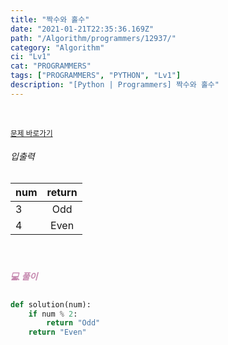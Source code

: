 ```yaml
---
title: "짝수와 홀수"
date: "2021-01-21T22:35:36.169Z"
path: "/Algorithm/programmers/12937/"
category: "Algorithm"
ci: "Lv1"
cat: "PROGRAMMERS"
tags: ["PROGRAMMERS", "PYTHON", "Lv1"]
description: "[Python | Programmers] 짝수와 홀수"
---
```


<br />

<a href="https://programmers.co.kr/learn/courses/30/lessons/12937"><small>문제 바로가기</small></a>

###### 입출력

| num  | return |
| ---- | :----: |
| 3    |  Odd   |
| 4    |  Even  |

<br />

##### <h5 style="color:#C587AE;">💻 풀이</h5>

```python
def solution(num):
    if num % 2:
        return "Odd"
    return "Even"
```



<br />

